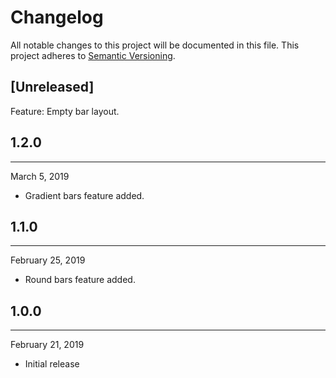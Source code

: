 Changelog
=========

All notable changes to this project will be documented in this file.
This project adheres to [Semantic Versioning](https://semver.org/spec/v2.0.0.html).

## [Unreleased]
Feature: Empty bar layout.

## 1.2.0
----------------------------
March 5, 2019

* Gradient bars feature added.

## 1.1.0
----------------------------
February 25, 2019

* Round bars feature added.


## 1.0.0
----------------------------
February 21, 2019

* Initial release
